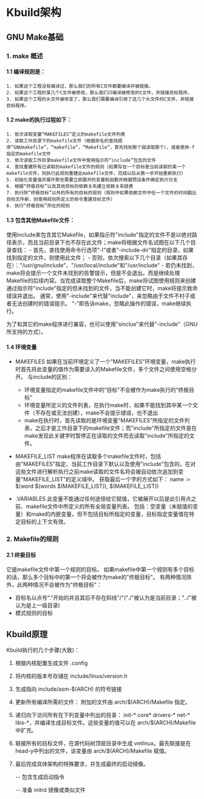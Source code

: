 # Kbuild架构

## GNU Make基础

### 1. make 概述
#### 1.1 编译规则是：
```
1. 如果这个工程没有编译过，那么我们的所有C文件都要编译并被链接。
2. 如果这个工程的某几个C文件被修改，那么我们只编译被修改的C文件，并链接目标程序。
3. 如果这个工程的头文件被改变了，那么我们需要编译引用了这几个头文件的C文件，并链接目标程序。
```

#### 1.2 make的执行过程如下：
```
1. 依次读取变量“MAKEFILES”定义的makefile文件列表
2. 读取工作目录下的makefile文件（根据命名的查找顺序“GNUmakefile”，“makefile”，“Makefile”，首先找到那个就读取那个），或者使用-f指定的makefile文件
3. 依次读取工作目录makefile文件中使用指示符“include”包含的文件
4. 查找重建所有已读取的makefile文件的规则（如果存在一个目标是当前读取的某一个makefile文件，则执行此规则重建此makefile文件，完成以后从第一步开始重新执行）
5. 初始化变量值并展开那些需要立即展开的变量和函数并根据预设条件确定执行分支
6. 根据“终极目标”以及其他目标的依赖关系建立依赖关系链表
7. 执行除“终极目标”以外的所有的目标的规则（规则中如果依赖文件中任一个文件的时间戳比目标文件新，则使用规则所定义的命令重建目标文件）
8. 执行“终极目标”所在的规则
```

#### 1.3 包含其他Makefile文件：
使用include来包含其它Makefile，如果指示符"include"指定的文件不是以绝对路径表示，而且当前目录下也不存在此文件；make将根据文件名试图在以下几个目录查找：
	- 首先，查找使用命令行选项“-I"或者“-include-dir”指定的目录，如果找到指定的文件，则使用此文件；
	- 否则，依次搜索以下几个目录（如果其存在）："/usr/gnu/include"、"/usr/local/include"和"/usr/include"
	- 若仍未找到，make将会提示一个文件未找到的告警提示，但是不会退出。而是继续处理Makefile的后续内容。当完成读取整个Makefile后，make将试图使用规则来创建通过指示符"include"指定的但未找到的文件，当不能创建它时，make将提示致命错误并退出。
通常，使用"-include"来代替"include"，来忽略由于文件不村子或者无法创建时的错误提示。
“-”即告诉make，忽略此操作的错误，make继续执行。

为了和其它的make程序进行兼容，也可以使用"sinclue"来代替"-include"（GNU所支持的方式）。

#### 1.4 环境变量
- MAKEFILES
	如果在当前环境定义了一个"MAKEFILES"环境变量，make执行时首先将此变量的值作为需要读入的Makefile文件，多个文件之间使用空格分开。
	与include的区别：
	- 环境变量指定的makefile文件中的“目标”不会被作为make执行的“终极目标”
	- 环境变量所定义的文件列表，在执行make时，如果不能找到其中某一个文件（不存在或无法创建），make不会提示错误，也不退出
	- make在执行时，首先读取的是环境变量"MAKEFILES"所指定的文件列表，之后才是工作目录下的makefile文件；而"include"所指定的文件是在make发现此关键字时暂停正在读取的文件而去读取"include"所指定的文件。

- MAKEFILE_LIST
	make程序在读取多个makefile文件时，包括由"MAKEFILES"指定、当前工作目录下默认以及使用"include"包含的，在对这些文件进行解析执行之前make读取的文件名将会被自动依次追加到变量"MAKEFILE_LIST"的定义域中。
	获取最后一个字的方式如下：
	name := $(word $(words $(MAKEFILE_LIST)), $(MAKEFILE_LIST))
- .VARIABLES
	此变量不能通过任何途径给它赋值，它被展开以后是此引用点之前、makefile文件中所定义的所有全局变量列表。
	包括：空变量（未赋值的变量）和make的内嵌变量，但不包括目标所指定的变量，目标指定变量值在特定目标的上下文有效。

### 2. Makefile的规则

#### 2.1 终极目标
它是makefile文件中第一个规则的目标。
如果makefile中第一个规则有多个目标的话，那么多个目标中的第一个将会被作为make的"终极目标"。
有两种情况除外，此两种情况不会被作为"终极目标"：
- 目标名以点号"."开始的并且其后不存在斜线"/"("./"被认为是当前目录；"../"被认为是上一级目录)
- 模式规则的目标



## Kbuild原理

Kbuild执行的几个步骤(大致)：

1) 根据内核配置生成文件 .config

2) 将内核的版本号存储在 include/linux/version.h

3) 生成指向 include/asm-$(ARCH) 的符号链接

4) 更新所有编译所需的文件： 附加的文件由 arch/$(ARCH)/Makefile 指定。

5) 递归向下访问所有在下列变量中列出的目录： init-* core* drivers-* net-* libs-*，并编译生成目标文件。这些变量的值可以在 arch/$(ARCH)/Makefile 中扩充。

6) 联接所有的目标文件，在源代码树顶层目录中生成 vmlinux。最先联接是在 head-y中列出的文件，该变量由 arch/$(ARCH)/Makefile 赋值。

7) 最后完成具体架构的特殊要求，并生成最终的启动镜像。

   -- 包含生成启动指令

   -- 准备 initrd 镜像或类似文件